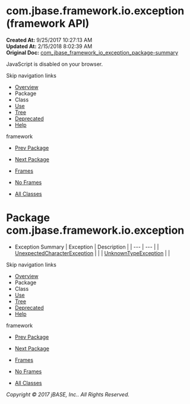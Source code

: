 # com.jbase.framework.io.exception (framework   API)

**Created At:** 9/25/2017 10:27:13 AM  
**Updated At:** 2/15/2018 8:02:39 AM  
**Original Doc:** [com_jbase_framework_io_exception_package-summary](https://docs.jbase.com/39224-exception/com_jbase_framework_io_exception_package-summary)  

<!--<br>    try {<br>        if (location.href.indexOf('is-external=true') == -1) {<br>            parent.document.title="com.jbase.framework.io.exception (framework   API)";<br>        }<br>    }<br>    catch(err) {<br>    }<br>//-->
JavaScript is disabled on your browser.

Skip navigation links

- [Overview](../../../../../overview-summary.html)
- Package
- Class
- [Use](/39224-exception/com_jbase_framework_io_exception_package-use)
- [Tree](/39224-exception/com_jbase_framework_io_exception_package-tree)
- [Deprecated](../../../../../deprecated-list.html)
- [Help](../../../../../help-doc.html)


framework <br>

- [Prev Package](/39221-charset/com_jbase_framework_io_charset_package-summary)
- [Next Package](/39226-inflow/com_jbase_framework_io_inflow_package-summary)


- [Frames](../../../../../index.html?com/jbase/framework/io/exception//39224-exception/com_jbase_framework_io_exception_package-summary)
- [No Frames](/39224-exception/com_jbase_framework_io_exception_package-summary)


- [All Classes](../../../../../allclasses-noframe.html)


<!--<br>  allClassesLink = document.getElementById("allclasses\_navbar\_top");<br>  if(window==top) {<br>    allClassesLink.style.display = "block";<br>  }<br>  else {<br>    allClassesLink.style.display = "none";<br>  }<br>  //-->

# Package com.jbase.framework.io.exception

- Exception Summary | Exception | Description |
| --- | --- |
| [UnexpectedCharacterException](/39224-exception/com_jbase_framework_io_exception_UnexpectedCharacterException "class in com.jbase.framework.io.exception") |   |
| [UnknownTypeException](/39224-exception/com_jbase_framework_io_exception_UnknownTypeException "class in com.jbase.framework.io.exception") |   |

Skip navigation links

- [Overview](../../../../../overview-summary.html)
- Package
- Class
- [Use](/39224-exception/com_jbase_framework_io_exception_package-use)
- [Tree](/39224-exception/com_jbase_framework_io_exception_package-tree)
- [Deprecated](../../../../../deprecated-list.html)
- [Help](../../../../../help-doc.html)


framework <br>

- [Prev Package](/39221-charset/com_jbase_framework_io_charset_package-summary)
- [Next Package](/39226-inflow/com_jbase_framework_io_inflow_package-summary)


- [Frames](../../../../../index.html?com/jbase/framework/io/exception//39224-exception/com_jbase_framework_io_exception_package-summary)
- [No Frames](/39224-exception/com_jbase_framework_io_exception_package-summary)


- [All Classes](../../../../../allclasses-noframe.html)


<!--<br>  allClassesLink = document.getElementById("allclasses\_navbar\_bottom");<br>  if(window==top) {<br>    allClassesLink.style.display = "block";<br>  }<br>  else {<br>    allClassesLink.style.display = "none";<br>  }<br>  //-->

*Copyright © 2017 jBASE, Inc.. All Rights Reserved.*

